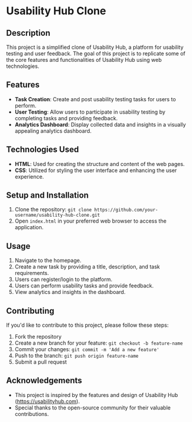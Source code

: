 # Usability Hub Clone

## Description

This project is a simplified clone of Usability Hub, a platform for usability testing and user feedback. The goal of this project is to replicate some of the core features and functionalities of Usability Hub using web technologies.

## Features

- **Task Creation**: Create and post usability testing tasks for users to perform.
- **User Testing**: Allow users to participate in usability testing by completing tasks and providing feedback.
- **Analytics Dashboard**: Display collected data and insights in a visually appealing analytics dashboard.

## Technologies Used

- **HTML**: Used for creating the structure and content of the web pages.
- **CSS**: Utilized for styling the user interface and enhancing the user experience.

## Setup and Installation

1. Clone the repository: `git clone https://github.com/your-username/usability-hub-clone.git`
2. Open `index.html` in your preferred web browser to access the application.

## Usage

1. Navigate to the homepage.
2. Create a new task by providing a title, description, and task requirements.
3. Users can register/login to the platform.
4. Users can perform usability tasks and provide feedback.
5. View analytics and insights in the dashboard.

## Contributing

If you'd like to contribute to this project, please follow these steps:

1. Fork the repository
2. Create a new branch for your feature: `git checkout -b feature-name`
3. Commit your changes: `git commit -m 'Add a new feature'`
4. Push to the branch: `git push origin feature-name`
5. Submit a pull request

## Acknowledgements

- This project is inspired by the features and design of Usability Hub (https://usabilityhub.com).
- Special thanks to the open-source community for their valuable contributions.
